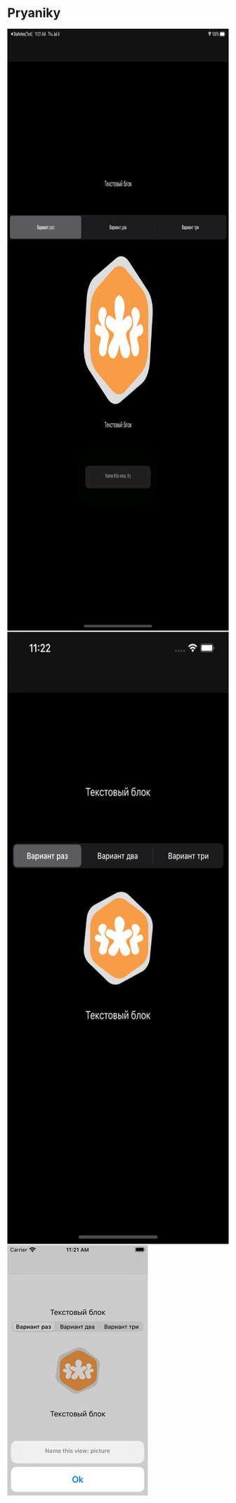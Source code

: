 # Pryaniky

<img src="https://github.com/StuLolka/Pryaniky/blob/main/Screens/iPadPro.png" width="1024" height="1366">

<img src="https://github.com/StuLolka/Pryaniky/blob/main/Screens/iPhone12ProMax.png" width="642" height="1389">

<img src="https://github.com/StuLolka/Pryaniky/blob/main/Screens/iPodtouch.png" width="320" height="568">
